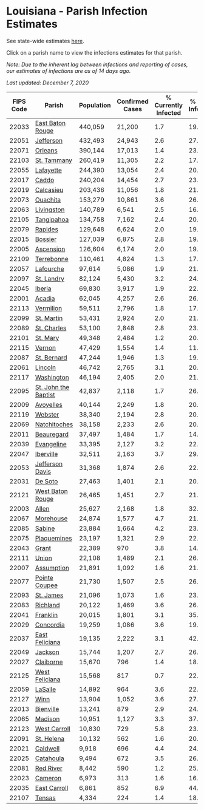 # Louisiana - Parish Infection Estimates

See state-wide estimates [here](/infections/us-la).

Click on a parish name to view the infections estimates for that parish.

*Note: Due to the inherent lag between infections and reporting of cases, our estimates of infections are as of 14 days ago.*

*Last updated: December 7, 2020*

|   FIPS Code |                                       Parish |   Population |   Confirmed Cases |   % Currently Infected |   % Total Infected |
|-------------|----------------------------------------------|--------------|-------------------|------------------------|--------------------|
|       22033 |         [East Baton Rouge](east-baton-rouge) |      440,059 |            21,200 |                    1.7 |               19.4 |
|       22051 |                       [Jefferson](jefferson) |      432,493 |            24,943 |                    2.6 |               27.4 |
|       22071 |                           [Orleans](orleans) |      390,144 |            17,013 |                    1.4 |               23.8 |
|       22103 |                   [St. Tammany](st.-tammany) |      260,419 |            11,305 |                    2.2 |               17.3 |
|       22055 |                       [Lafayette](lafayette) |      244,390 |            13,054 |                    2.4 |               20.1 |
|       22017 |                               [Caddo](caddo) |      240,204 |            14,454 |                    2.7 |               23.7 |
|       22019 |                       [Calcasieu](calcasieu) |      203,436 |            11,056 |                    1.8 |               21.0 |
|       22073 |                         [Ouachita](ouachita) |      153,279 |            10,861 |                    3.6 |               26.4 |
|       22063 |                     [Livingston](livingston) |      140,789 |             6,541 |                    2.5 |               16.8 |
|       22105 |                     [Tangipahoa](tangipahoa) |      134,758 |             7,162 |                    2.4 |               20.6 |
|       22079 |                           [Rapides](rapides) |      129,648 |             6,624 |                    2.0 |               19.1 |
|       22015 |                           [Bossier](bossier) |      127,039 |             6,875 |                    2.8 |               19.0 |
|       22005 |                       [Ascension](ascension) |      126,604 |             6,174 |                    2.0 |               19.1 |
|       22109 |                     [Terrebonne](terrebonne) |      110,461 |             4,824 |                    1.3 |               17.7 |
|       22057 |                       [Lafourche](lafourche) |       97,614 |             5,086 |                    1.9 |               21.6 |
|       22097 |                     [St. Landry](st.-landry) |       82,124 |             5,430 |                    3.2 |               24.2 |
|       22045 |                             [Iberia](iberia) |       69,830 |             3,917 |                    1.9 |               22.4 |
|       22001 |                             [Acadia](acadia) |       62,045 |             4,257 |                    2.6 |               26.1 |
|       22113 |                       [Vermilion](vermilion) |       59,511 |             2,796 |                    1.8 |               17.2 |
|       22099 |                     [St. Martin](st.-martin) |       53,431 |             2,924 |                    2.0 |               21.6 |
|       22089 |                   [St. Charles](st.-charles) |       53,100 |             2,848 |                    2.8 |               23.7 |
|       22101 |                         [St. Mary](st.-mary) |       49,348 |             2,484 |                    1.2 |               20.3 |
|       22115 |                             [Vernon](vernon) |       47,429 |             1,554 |                    1.4 |               11.7 |
|       22087 |                   [St. Bernard](st.-bernard) |       47,244 |             1,946 |                    1.3 |               19.3 |
|       22061 |                           [Lincoln](lincoln) |       46,742 |             2,765 |                    3.1 |               20.1 |
|       22117 |                     [Washington](washington) |       46,194 |             2,405 |                    2.0 |               21.2 |
|       22095 | [St. John the Baptist](st.-john-the-baptist) |       42,837 |             2,118 |                    1.7 |               26.3 |
|       22009 |                       [Avoyelles](avoyelles) |       40,144 |             2,249 |                    1.8 |               20.5 |
|       22119 |                           [Webster](webster) |       38,340 |             2,194 |                    2.8 |               20.4 |
|       22069 |                 [Natchitoches](natchitoches) |       38,158 |             2,233 |                    2.6 |               20.5 |
|       22011 |                     [Beauregard](beauregard) |       37,497 |             1,484 |                    1.7 |               14.7 |
|       22039 |                     [Evangeline](evangeline) |       33,395 |             2,127 |                    3.2 |               22.7 |
|       22047 |                       [Iberville](iberville) |       32,511 |             2,163 |                    3.7 |               29.8 |
|       22053 |           [Jefferson Davis](jefferson-davis) |       31,368 |             1,874 |                    2.6 |               22.1 |
|       22031 |                           [De Soto](de-soto) |       27,463 |             1,401 |                    2.1 |               20.7 |
|       22121 |         [West Baton Rouge](west-baton-rouge) |       26,465 |             1,451 |                    2.7 |               21.1 |
|       22003 |                               [Allen](allen) |       25,627 |             2,168 |                    1.8 |               32.7 |
|       22067 |                       [Morehouse](morehouse) |       24,874 |             1,577 |                    4.7 |               21.7 |
|       22085 |                             [Sabine](sabine) |       23,884 |             1,664 |                    4.2 |               23.8 |
|       22075 |                   [Plaquemines](plaquemines) |       23,197 |             1,321 |                    2.9 |               22.2 |
|       22043 |                               [Grant](grant) |       22,389 |               970 |                    3.8 |               14.5 |
|       22111 |                               [Union](union) |       22,108 |             1,489 |                    2.1 |               26.2 |
|       22007 |                     [Assumption](assumption) |       21,891 |             1,092 |                    1.6 |               21.2 |
|       22077 |               [Pointe Coupee](pointe-coupee) |       21,730 |             1,507 |                    2.5 |               26.5 |
|       22093 |                       [St. James](st.-james) |       21,096 |             1,073 |                    1.6 |               23.7 |
|       22083 |                         [Richland](richland) |       20,122 |             1,469 |                    3.6 |               26.9 |
|       22041 |                         [Franklin](franklin) |       20,015 |             1,801 |                    3.1 |               35.0 |
|       22029 |                       [Concordia](concordia) |       19,259 |             1,086 |                    3.6 |               19.7 |
|       22037 |             [East Feliciana](east-feliciana) |       19,135 |             2,222 |                    3.1 |               42.3 |
|       22049 |                           [Jackson](jackson) |       15,744 |             1,207 |                    2.7 |               26.8 |
|       22027 |                       [Claiborne](claiborne) |       15,670 |               796 |                    1.4 |               18.6 |
|       22125 |             [West Feliciana](west-feliciana) |       15,568 |               817 |                    0.7 |               22.2 |
|       22059 |                           [LaSalle](lasalle) |       14,892 |               964 |                    3.6 |               22.3 |
|       22127 |                                 [Winn](winn) |       13,904 |             1,052 |                    3.6 |               27.0 |
|       22013 |                       [Bienville](bienville) |       13,241 |               879 |                    2.9 |               24.3 |
|       22065 |                           [Madison](madison) |       10,951 |             1,127 |                    3.3 |               37.3 |
|       22123 |                 [West Carroll](west-carroll) |       10,830 |               729 |                    5.8 |               23.1 |
|       22091 |                     [St. Helena](st.-helena) |       10,132 |               562 |                    1.6 |               20.7 |
|       22021 |                         [Caldwell](caldwell) |        9,918 |               696 |                    4.4 |               24.7 |
|       22025 |                       [Catahoula](catahoula) |        9,494 |               672 |                    3.5 |               26.3 |
|       22081 |                       [Red River](red-river) |        8,442 |               590 |                    1.2 |               25.4 |
|       22023 |                           [Cameron](cameron) |        6,973 |               313 |                    1.6 |               16.3 |
|       22035 |                 [East Carroll](east-carroll) |        6,861 |               852 |                    6.9 |               44.1 |
|       22107 |                             [Tensas](tensas) |        4,334 |               224 |                    1.4 |               18.2 |